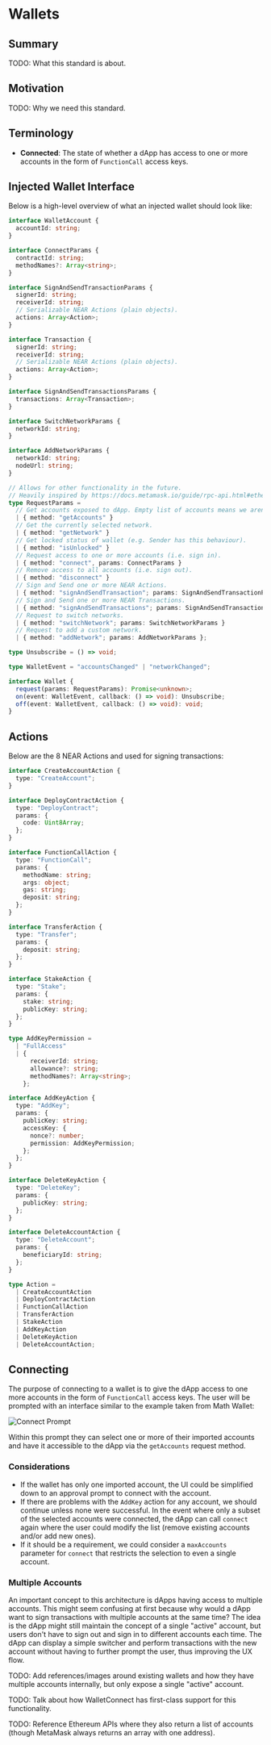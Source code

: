 # Wallets

## Summary

TODO: What this standard is about.

## Motivation

TODO: Why we need this standard.

## Terminology

- **Connected**: The state of whether a dApp has access to one or more accounts in the form of `FunctionCall` access keys.

## Injected Wallet Interface

Below is a high-level overview of what an injected wallet should look like: 

```ts
interface WalletAccount {
  accountId: string;
}

interface ConnectParams {
  contractId: string;
  methodNames?: Array<string>;
}

interface SignAndSendTransactionParams {
  signerId: string;
  receiverId: string;
  // Serializable NEAR Actions (plain objects).
  actions: Array<Action>;
}

interface Transaction {
  signerId: string;
  receiverId: string;
  // Serializable NEAR Actions (plain objects).
  actions: Array<Action>;
}

interface SignAndSendTransactionsParams {
  transactions: Array<Transaction>;
}

interface SwitchNetworkParams {
  networkId: string;
}

interface AddNetworkParams {
  networkId: string;
  nodeUrl: string;
}

// Allows for other functionality in the future.
// Heavily inspired by https://docs.metamask.io/guide/rpc-api.html#ethereum-json-rpc-methods.
type RequestParams =
  // Get accounts exposed to dApp. Empty list of accounts means we aren't connected.
  | { method: "getAccounts" }
  // Get the currently selected network.
  | { method: "getNetwork" }
  // Get locked status of wallet (e.g. Sender has this behaviour).
  | { method: "isUnlocked" }
  // Request access to one or more accounts (i.e. sign in).
  | { method: "connect", params: ConnectParams }
  // Remove access to all accounts (i.e. sign out).
  | { method: "disconnect" }
  // Sign and Send one or more NEAR Actions.
  | { method: "signAndSendTransaction"; params: SignAndSendTransactionParams }
  // Sign and Send one or more NEAR Transactions.
  | { method: "signAndSendTransactions"; params: SignAndSendTransactionsParams }
  // Request to switch networks.
  | { method: "switchNetwork"; params: SwitchNetworkParams }
  // Request to add a custom network.
  | { method: "addNetwork"; params: AddNetworkParams };

type Unsubscribe = () => void;

type WalletEvent = "accountsChanged" | "networkChanged";

interface Wallet {
  request(params: RequestParams): Promise<unknown>;
  on(event: WalletEvent, callback: () => void): Unsubscribe;
  off(event: WalletEvent, callback: () => void): void;
}


```

## Actions

Below are the 8 NEAR Actions and used for signing transactions:

```ts
interface CreateAccountAction {
  type: "CreateAccount";
}

interface DeployContractAction {
  type: "DeployContract";
  params: {
    code: Uint8Array;
  };
}

interface FunctionCallAction {
  type: "FunctionCall";
  params: {
    methodName: string;
    args: object;
    gas: string;
    deposit: string;
  };
}

interface TransferAction {
  type: "Transfer";
  params: {
    deposit: string;
  };
}

interface StakeAction {
  type: "Stake";
  params: {
    stake: string;
    publicKey: string;
  };
}

type AddKeyPermission =
  | "FullAccess"
  | {
      receiverId: string;
      allowance?: string;
      methodNames?: Array<string>;
    };

interface AddKeyAction {
  type: "AddKey";
  params: {
    publicKey: string;
    accessKey: {
      nonce?: number;
      permission: AddKeyPermission;
    };
  };
}

interface DeleteKeyAction {
  type: "DeleteKey";
  params: {
    publicKey: string;
  };
}

interface DeleteAccountAction {
  type: "DeleteAccount";
  params: {
    beneficiaryId: string;
  };
}

type Action =
  | CreateAccountAction
  | DeployContractAction
  | FunctionCallAction
  | TransferAction
  | StakeAction
  | AddKeyAction
  | DeleteKeyAction
  | DeleteAccountAction;
```

## Connecting

The purpose of connecting to a wallet is to give the dApp access to one more accounts in the form of `FunctionCall` access keys. The user will be prompted with an interface similar to the example taken from Math Wallet:

![Connect Prompt](assets/connect-prompt.png)

Within this prompt they can select one or more of their imported accounts and have it accessible to the dApp via the `getAccounts` request method.

### Considerations

- If the wallet has only one imported account, the UI could be simplified down to an approval prompt to connect with the account.
- If there are problems with the `AddKey` action for any account, we should continue unless none were successful. In the event where only a subset of the selected accounts were connected, the dApp can call `connect` again where the user could modify the list (remove existing accounts and/or add new ones).
- If it should be a requirement, we could consider a `maxAccounts` parameter for `connect` that restricts the selection to even a single account.

### Multiple Accounts

An important concept to this architecture is dApps having access to multiple accounts. This might seem confusing at first because why would a dApp want to sign transactions with multiple accounts at the same time? The idea is the dApp might still maintain the concept of a single "active" account, but users don't have to sign out and sign in to different accounts each time. The dApp can display a simple switcher and perform transactions with the new account without having to further prompt the user, thus improving the UX flow.

TODO: Add references/images around existing wallets and how they have multiple accounts internally, but only expose a single "active" account.

TODO: Talk about how WalletConnect has first-class support for this functionality.

TODO: Reference Ethereum APIs where they also return a list of accounts (though MetaMask always returns an array with one address).
